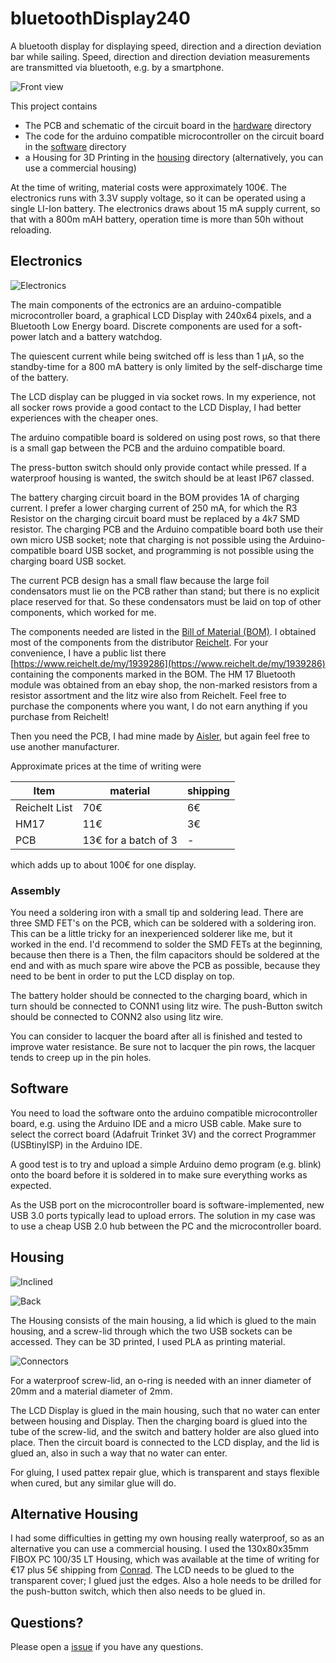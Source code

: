 # bluetoothDisplay240

A bluetooth display for displaying speed, direction and a direction deviation bar while sailing.
Speed, direction and direction deviation measurements are transmitted via bluetooth, 
e.g. by a smartphone.

![Front view](images/front.jpg)

This project contains
- The PCB and schematic of the circuit board in the [hardware](hardware) directory
- The code for the arduino compatible microcontroller on the circuit board in the [software](software) directory
- a Housing for 3D Printing  in the [housing](housing) directory
  (alternatively, you can use a commercial housing)

At the time of writing, material costs were approximately 100€. 
The electronics runs with 3.3V supply voltage, so it can be operated using a single LI-Ion battery.
The electronics draws about 15 mA supply current, so that with a 800m mAH battery, 
operation time is more than 50h without reloading.

## Electronics

![Electronics](images/electronics.jpg)

The main components of the ectronics are an arduino-compatible microcontroller board,
a graphical LCD Display with 240x64 pixels, and a Bluetooth Low Energy board. 
Discrete components are used for a soft-power latch and a battery watchdog. 

The quiescent current while being switched off is less than 1 μA,
so the standby-time for a 800 mA battery is only limited by the self-discharge time
of the battery.

The LCD display can be plugged in via socket rows. 
In my experience, not all socker rows provide a good contact to the LCD Display,
I had better experiences with the cheaper ones.

The arduino compatible board is soldered on using post rows, so that there is a small gap 
between the PCB and the arduino compatible board.

The press-button switch should only provide contact while pressed.
If a waterproof housing is wanted, the switch should be at least IP67 classed.

The battery charging circuit board in the BOM provides 1A of charging current.
I prefer a lower charging current of 250 mA, for which the R3 Resistor 
on the charging circuit board must be replaced by a 4k7 SMD resistor.
The charging PCB and the Arduino compatible board both use their own micro USB socket;
note that charging is not possible using the Arduino-compatible board USB socket, 
and programming is not possible using the charging board USB socket.

The current PCB design has a small flaw because the large foil condensators must lie on the PCB
rather than stand; but there is no explicit place reserved for that. 
So these condensators must be laid on top of other components, which worked for me.

The components needed are listed in the [Bill of Material (BOM)](hardware/bom.md). 
I obtained most of the components from the distributor [Reichelt](https://www.reichelt.de).
For your convenience, I have a public list there 
[https://www.reichelt.de/my/1939286](https://www.reichelt.de/my/1939286) 
containing the components marked in the BOM.
The HM 17 Bluetooth module was obtained from an ebay shop,
the non-marked resistors from a resistor assortment and the litz wire also from Reichelt.
Feel free to purchase the components where you want,
I do not earn anything if you purchase from Reichelt!

Then you need the PCB, I had mine made by [Aisler](https://aisler.net/), but again feel free to use another manufacturer.

Approximate prices at the time of writing were

| **Item**      | **material** | **shipping** |
| ------------- | ------------ | ------------ |
| Reichelt List | 70€          | 6€           |
| HM17          | 11€          | 3€           |
| PCB           | 13€ for a batch of 3 | -    |

which adds up to about 100€ for one display.

### Assembly

You need a soldering iron with a small tip and soldering lead.
There are three SMD FET's on the PCB, which can be soldered with a soldering iron.
This can be a little tricky for an inexperienced solderer like me, but it worked in the end.
I'd recommend to solder the SMD FETs at the beginning, because then there is a 
Then, the film capacitors should be soldered at the end and with as much spare wire above the PCB as possible,
because they need to be bent in order to put the LCD display on top.

The battery holder should be connected to the charging board, 
which in turn should be connected to CONN1 using litz wire.
The push-Button switch should be connected to CONN2 also using litz wire.

You can consider to lacquer the board after all is finished and tested to improve water resistance. 
Be sure not to lacquer the pin rows, the lacquer tends to creep up in the pin holes.

## Software

You need to load the software onto the arduino compatible microcontroller board, e.g. using the Arduino IDE
and a micro USB cable. Make sure to select the correct board (Adafruit Trinket 3V) 
and the correct Programmer (USBtinyISP) in the Arduino IDE.

A good test is to try and upload a simple Arduino demo program (e.g. blink) onto the board 
before it is soldered in to make sure everything works as expected.

As the USB port on the microcontroller board is software-implemented,
new USB 3.0 ports typically lead to upload errors. 
The solution in my case was to use a cheap USB 2.0 hub between the PC and the microcontroller board.

## Housing

![Inclined](images/inclined.jpg)

![Back](images/back.jpg)

The Housing consists of the main housing, a lid which is glued to the main housing, 
and a screw-lid through which the two USB sockets can be accessed. 
They can be 3D printed, I used PLA as printing material.

![Connectors](images/connectors.jpg)

For a waterproof screw-lid, an o-ring is needed with an inner diameter of 20mm 
and a material diameter of 2mm.

The LCD Display is glued in the main housing, such that no water can enter between housing and Display.
Then the charging board is glued into the tube of the screw-lid, and the switch and battery holder 
are also glued into place.
Then the circuit board is connected to the LCD display, and the lid is glued an, 
also in such a way that no water can enter.

For gluing, I used pattex repair glue, which is transparent and stays flexible when cured, but any similar glue will do.

## Alternative Housing

I had some difficulties in getting my own housing really waterproof, so as an alternative
you can use a commercial housing. I used the 130x80x35mm FIBOX PC 100/35 LT Housing, 
which was available at the time of writing for €17 plus 5€ shipping from [Conrad](https://www.conrad.de).
The LCD needs to be glued to the transparent cover; I glued just the edges. 
Also a hole needs to be drilled for the push-button switch, which then also needs to be glued in.

## Questions?

Please open a [issue](../../issues) if you have any questions.